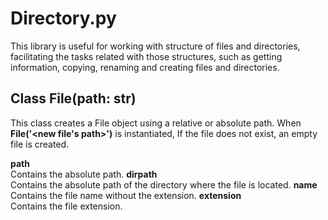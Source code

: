 # Directory.py
This library is useful for working with structure of files and directories, facilitating the tasks related with those structures, such as getting information, copying, renaming and creating files and directories.

## Class File(path: str)
This class creates a File object using a relative or absolute path.
When __File('<new file's path>')__ is instantiated, If the file does not exist, an empty file is created.

__path__  
Contains the absolute path.
__dirpath__  
Contains the absolute path of the directory where the file is located.
__name__  
Contains the file name without the extension.
__extension__  
Contains the file extension.